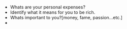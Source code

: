 * Whats are your personal expenses?
* Identify what it means for you to be rich.
* Whats important to you?[money, fame, passion...etc.]
*  